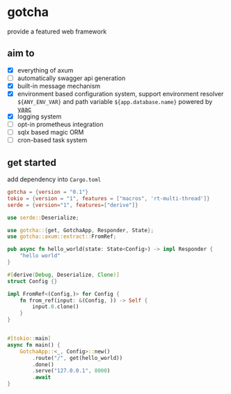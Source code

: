 # gotcha
provide a featured web framework

## aim to
 - [x] everything of axum
 - [ ] automatically swagger api generation
 - [x] built-in message mechanism
 - [x] environment based configuration system, support environment resolver `${ANY_ENV_VAR}` and path variable `${app.database.name}` powered by [yaac](https://crates.io/crates/yaac)
 - [x] logging system
 - [ ] opt-in prometheus integration
 - [ ] sqlx based magic ORM
 - [ ] cron-based task system

## get started
add dependency into `Cargo.toml`
```toml
gotcha = {version = "0.1"}
tokio = {version = "1", features = ["macros", 'rt-multi-thread']}
serde = {version="1", features=["derive"]}
```
```rust
use serde::Deserialize;

use gotcha::{get, GotchaApp, Responder, State};
use gotcha::axum::extract::FromRef;

pub async fn hello_world(state: State<Config>) -> impl Responder {
    "hello world"
}

#[derive(Debug, Deserialize, Clone)]
struct Config {}

impl FromRef<(Config,)> for Config {
    fn from_ref(input: &(Config, )) -> Self {
        input.0.clone()
    }
}


#[tokio::main]
async fn main() {
    GotchaApp::<_, Config>::new()
        .route("/", get(hello_world))
        .done()
        .serve("127.0.0.1", 8000)
        .await
}

```